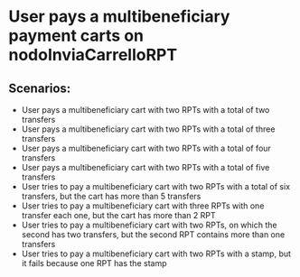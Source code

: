 # User pays a multibeneficiary payment carts on nodoInviaCarrelloRPT

## Scenarios:

* User pays a multibeneficiary cart with two RPTs with a total of two transfers
* User pays a multibeneficiary cart with two RPTs with a total of three transfers
* User pays a multibeneficiary cart with two RPTs with a total of four transfers
* User pays a multibeneficiary cart with two RPTs with a total of five transfers
* User tries to pay a multibeneficiary cart with two RPTs with a total of six transfers, but the cart has more than 5 transfers
* User tries to pay a multibeneficiary cart with three RPTs with one transfer each one, but the cart has more than 2 RPT
* User tries to pay a multibeneficiary cart with two RPTs, on which the second has two transfers, but the second RPT contains more than one transfers
* User tries to pay a multibeneficiary cart with two RPTs with a stamp, but it fails because one RPT has the stamp
